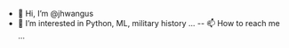 - 👋 Hi, I’m @jhwangus
- 👀 I’m interested in Python, ML, military history ...
-- 📫 How to reach me ...

<!---
jhwangus/jhwangus is a ✨ special ✨ repository because its `README.md` (this file) appears on your GitHub profile.
You can click the Preview link to take a look at your changes.
--->
